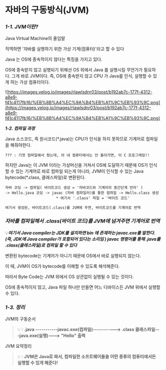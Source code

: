 # 자바의 구동방식(JVM)

### ***1-1. JVM이란?***

Java Virtual Machine의 줄임말

직역하면 '자바를 실행하기 위한 가상 기계(컴퓨터)'라고 할 수 있다

Java 는 OS에 종속적이지 않다는 특징을 가지고 있다. 

OS에 종속받지 않고 실행되기 위해선 OS 위에서 Java 를 실행시킬 무언가가 필요하다. 
그게 바로 JVM이다.
즉, OS에 종속받지 않고 CPU 가 Java를 인식, 실행할 수 있게 하는 가상 컴퓨터이다.

![https://images.velog.io/images/rlawlsdnr03/post/b192ab7c-177f-4312-a8e9-f41c4117fb16/%EB%8B%A4%EC%9A%B4%EB%A1%9C%EB%93%9C.png](https://images.velog.io/images/rlawlsdnr03/post/b192ab7c-177f-4312-a8e9-f41c4117fb16/%EB%8B%A4%EC%9A%B4%EB%A1%9C%EB%93%9C.png)

***1-2. 컴파일 과정***

Java 소스코드, 즉 원시코드(*.java)는 CPU가 인식을 하지 못하므로 기계어로 컴파일을 해줘야한다.

```
??? : 기껏 컴파일해서 줬는데, 아 내 컴퓨터에서는 안 돌아가면, 이 C 프로그래밍!!
```

하지만 Java는 이 JVM 이라는 가상머신을 거쳐서 OS에 도달하기 때문에 
OS가 인식할 수 있는 기계어로 바로 컴파일 되는게 아니라, 
JVM이 인식할 수 있는 Java bytecode(*.class, 클래스파일)로 변환된다.

```
자바 코딩 -> 컴파일( 바이트코드 생성 = '자바코드와 기계어의 중간단계 언어' ) 
-> Hello.java 코딩 -> javac (자바 컴파일러)를 통한 컴파일 -> Hello.class 생성
				       * 여기서 '.class' 파일 = '바이트 코드'

여기서 생성된, 바이트코드(.class)를 JVM에 주면, 바이트코드를 기계어로 번역
```

### *자바를 컴파일해서 .class(바이트 코드)를 JVM에 넘겨주면 기계어로 번역*

💡***여기서 Java compiler는 JDK를 설치하면 bin 에 존재하는 javac.exe를 말한다. 
(즉, JDK에 Java compiler가 포함되어 있다는 소리임 )
javac 명령어를 통해 .java를 .class(클래스파일)로 컴파일 할 수 있다***

변환된 bytecode는 기계어가 아니기 때문에 OS에서 바로 실행되지 않는다.

이 때, JVM이 OS가 bytecode를 이해할 수 있도록 해석해준다. 

따라서 Byte Code는 JVM 위에서 OS 상관없이 실행될 수 있는 것이다.

OS에 종속적이지 않고, Java 파일 하나만 만들면 어느 디바이스든 JVM 위에서 실행할 수 있다.

### ***1-3. 정리***

JVM의 구동순서

> 💡 
: **.java -----------javac.exe(컴파일)-----------> 
  .class 클래스파일---java.exe(실행)---> "Hello" 출력**
> 

JVM 요약정리

> 💡 
: **JVM은 Java로 짜서, 컴파일한 소프트웨어들을
어떤 종류의 컴퓨터에서든 실행할 수 있게 해준다!**
>
